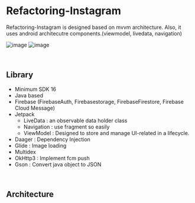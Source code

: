 # Refactoring-Instagram
Refactoring-Instagram is designed based on mvvm architecture.
Also, it uses android architecutre components.(viewmodel, livedata, navigation)

![image](https://user-images.githubusercontent.com/34837583/115967955-51aacb80-a570-11eb-9a99-7108c0580537.png)
![image](https://user-images.githubusercontent.com/34837583/115968024-933b7680-a570-11eb-8fc5-cd4eadc8a443.png)

<br>

## Library
- Minimum SDK 16
- Java based
- Firebase (FirebaseAuth, Firebasestorage, FirebaseFirestore, Firebase Cloud Message)
- Jetpack
  - LiveData : an observable data holder class
  - Navigation : use fragment so easily
  - ViewModel : Designed to store and manage UI-related in a lifecycle.
- Daager : Dependency Injection
- Glide : Image loading
- Multidex
- OkHttp3 : Implement fcm push
- Gson : Convert java object to JSON
<br>

## Architecture
